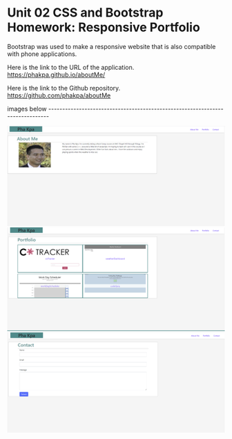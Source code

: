 # Unit 02 CSS and Bootstrap Homework: Responsive Portfolio

Bootstrap was used to make a responsive website that is also compatible with phone applications.

Here is the link to the URL of the application. https://phakpa.github.io/aboutMe/

Here is the link to the Github repository. https://github.com/phakpa/aboutMe

images below ------------------------------------------------------------------------------

![](./images/aboutme1.PNG)
![](./images/aboutme2.PNG)
![](./images/aboutme3.PNG)
